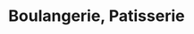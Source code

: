 ---
title: "Boulangerie, Patisserie"
url: /saint-andre-de-valborgne/boulangerie-patisserie/
shop: Bäckerei
---